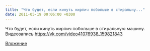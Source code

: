 ```yaml
---
title: "Что будет, если кинуть кирпич побольше в стиральну..."
date: 2011-05-19 00:06:00 +0300
---
```


Что будет, если кинуть кирпич побольше в стиральную машину.
Видеозапись
https://vk.com/video41076938_159821843

[Вложение](https://vk.com/video41076938_159821843)
